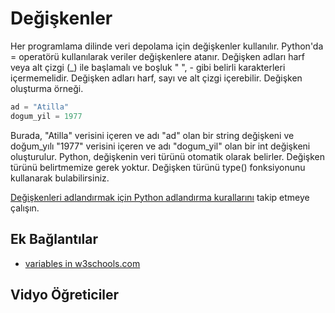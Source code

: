 # Değişkenler


Her programlama dilinde veri depolama için değişkenler kullanılır.
Python'da = operatörü kullanılarak veriler değişkenlere atanır.
Değişken adları harf veya alt çizgi (\_) ile başlamalı ve boşluk " ", - gibi belirli karakterleri içermemelidir.
Değişken adları harf, sayı ve alt çizgi içerebilir.
Değişken oluşturma örneği.


```python
ad = "Atilla"
dogum_yil = 1977
```


Burada, "Atilla" verisini içeren ve adı "ad" olan bir string değişkeni ve doğum_yılı "1977" verisini içeren ve adı "dogum_yil" olan bir int değişkeni oluşturulur.
Python, değişkenin veri türünü otomatik olarak belirler.
Değişken türünü belirtmemize gerek yoktur.
Değişken türünü type() fonksiyonunu kullanarak bulabilirsiniz.

[Değişkenleri adlandırmak için Python adlandırma kurallarını](naming-conventions-tr.md) takip etmeye çalışın.



## Ek Bağlantılar


- [variables in w3schools.com](https://www.w3schools.com/python/python_variables.asp)

## Vidyo Öğreticiler


